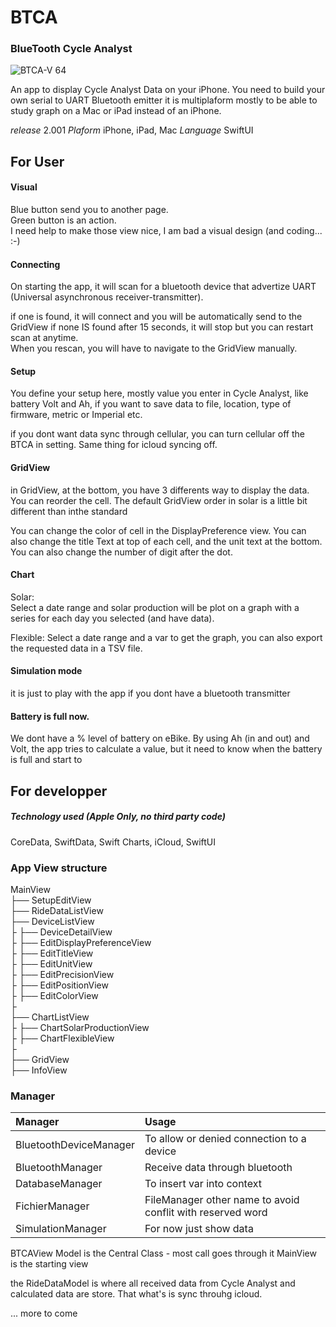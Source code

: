 # BTCA     
### BlueTooth Cycle Analyst 
![BTCA-V  64](https://github.com/user-attachments/assets/832026c2-3c0b-453b-9e2d-913a343e3259)

An app to display Cycle Analyst Data on your iPhone. 
You need to build your own serial to UART Bluetooth emitter
it is multiplaform mostly to be able to study graph on a Mac or iPad instead of an iPhone. 

*release* 2.001 *Plaform* iPhone, iPad, Mac *Language* SwiftUI 


## For User


#### Visual 
Blue button send you to another page.  
Green button is an action.  
I need help to make those view nice, I am bad a visual design (and coding... :-)


#### Connecting
On starting the app, it will scan for a bluetooth device that advertize UART (Universal asynchronous receiver-transmitter).   

if one is found, it will connect and you will be automatically send to the GridView
if none IS found after 15 seconds, it will stop but you can restart scan at anytime.  
When you rescan, you will have to navigate to the GridView manually. 


#### Setup 
You define your setup here, mostly value you enter in Cycle Analyst, like battery Volt and Ah, if you want to save data to file, location, type of firmware, metric or Imperial  etc.  

if you dont want data sync through cellular, you can turn cellular off the BTCA in setting. Same thing for icloud syncing off.  

  
#### GridView
in GridView, at the bottom, you have 3 differents way to display the data. You can reorder the cell. The default GridView order in solar is a little bit different than inthe standard 

You can change the color of cell in the DisplayPreference view. You can also change the title Text at top of each cell, and the unit text at the bottom. You can also change the number of digit after the dot.  

#### Chart  
Solar:  
Select a date range and solar production will be plot on a graph with a series for each day you selected (and have data). 

Flexible:
Select a date range and a var to get the graph, you can also export the requested data in a TSV file.

#### Simulation mode  
it is just to play with the app if you dont have a bluetooth transmitter

#### Battery is full now.    
We dont have a % level of battery on eBike. By using Ah (in and out) and Volt, the app tries to calculate a value, but it need to know when the battery is full and start to 
  
  
  
## For developper 

##### Technology used (Apple Only, no third party code)
CoreData, SwiftData, Swift Charts, iCloud, SwiftUI 


### App View structure 

MainView  
 ├── SetupEditView   
 ├── RideDataListView   
 ├── DeviceListView   
 ├     ├── DeviceDetailView  
 ├
 ├── EditDisplayPreferenceView  
 ├        ├── EditTitleView       
 ├         ├── EditUnitView  
 ├        ├── EditPrecisionView  
 ├       ├── EditPositionView  
 ├        ├── EditColorView  
 ├  
 ├── ChartListView  
 ├       ├── ChartSolarProductionView  
 ├        ├── ChartFlexibleView  
 ├  
 ├── GridView   
 ├── InfoView  


### Manager

| Manager | Usage  |
|:----------|:----------|
| BluetoothDeviceManager    | To allow or denied connection to a device    |
| BluetoothManager    | Receive data through bluetooth    |
| DatabaseManager    | To insert var into context   |
| FichierManager    | FileManager other name to avoid conflit with reserved word   |
| SimulationManager    | For now just show data     |



BTCAView Model is the Central Class - most call goes through it 
MainView is the starting view 

the RideDataModel is where all received data from Cycle Analyst and calculated data are store. That what's is sync throuhg icloud. 

... more to come
